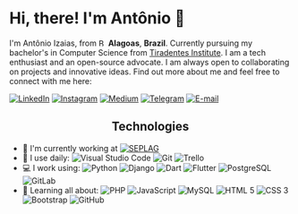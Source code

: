 # Hi, there! I'm Antônio 👋

I'm Antônio Izaias, from <img src="https://image.flaticon.com/icons/svg/197/197386.svg" width="13" alt="Brazil"/> **Alagoas**, **Brazil**. Currently pursuing my bachelor's in Computer Science from [Tiradentes Institute](https://al.unit.br "Centro Universitário Tiradentes"). I am a tech enthusiast and an open-source advocate. I am always open to collaborating on projects and innovative ideas. Find out more about me and feel free to connect with me here:

[![LinkedIn](https://img.shields.io/badge/-antonioizaias-blue?style=flat&logo=LinkedIn&logoColor=white&link=https://www.linkedin.com/in/antonioizaias/)](https://www.linkedin.com/in/antonioizaias/ "LinkedIn") [![Instagram](https://img.shields.io/badge/-antonioizs-purple?style=flat&logo=instagram&logoColor=white&link=https://instagram.com/antonioizs/)](https://instagram.com/antonioizs "Instagram") [![Medium](https://img.shields.io/badge/-@antonioizaias-03a57a?style=flat&labelColor=000000&logo=Medium&link=https://medium.com/@antonioizaias/)](https://medium.com/@antonioizaias "Medium") [![Telegram](https://img.shields.io/badge/-@antonioizaias-0088CC?style=flat&logo=Telegram&logoColor=white&link=https://t.me/antonioizaias/)](https://t.me/antonioizaias "Telegram") [![E-mail](https://img.shields.io/badge/-antonioizaiasgn@gmail.com-c14438?style=flat&logo=Gmail&logoColor=white&link=mailto:antonioizaiasgn@gmail.com?subject=Olá,%20Antônio!%20)](mailto:antonioizaiasgn@gmail.com?subject=Olá,%20Antônio!%20 "E-mail")

<h2 align="center"><strong>Technologies</strong></h2>

- 🏢 I'm currently working at [![SEPLAG](https://img.shields.io/badge/-Seplag-red?style=flat&labelColor=blue&logo=when-i-work&logoColor=white&link=http://www.seplag.al.gov.br/)](http://www.seplag.al.gov.br "Secretaria de Estado do Planejamento, Gestão e Patrimônio")
- 🚀 I use daily: ![Visual Studio Code](https://img.shields.io/badge/-Visual%20Studio%20Code-23A9F2?style=flat&logo=Visual%20Studio%20Code&logoColor=white) ![Git](https://img.shields.io/badge/-Git-black?style=flat&logo=Git) ![Trello](https://img.shields.io/badge/-Trello-0079BF?style=flat&logo=Trello&logoColor=white)
- 💻 I work using: ![Python](https://img.shields.io/badge/-Python-black?style=flat&logo=Python ) ![Django](https://img.shields.io/badge/-Django-092E20?style=flat&logo=Django) ![Dart](https://img.shields.io/badge/-Dart-1572B6?style=flat&logo=Dart) ![Flutter](https://img.shields.io/badge/-Flutter-1572B6?style=flat&logo=Flutter) ![PostgreSQL](https://img.shields.io/badge/-PostgreSQL-336791?style=flat&logo=PostgreSQL) ![GitLab](https://img.shields.io/badge/-GitLab-FCA121?style=flat&logo=GitLab)
- 🌱 Learning all about: ![PHP](https://img.shields.io/badge/-PHP-563D7C?style=flat&logo=PHP) ![JavaScript](https://img.shields.io/badge/-JavaScript-black?style=flat&logo=JavaScript) ![MySQL](https://img.shields.io/badge/-MySQL-orange?style=flat&logo=MySQL&logoColor=white) ![HTML 5](https://img.shields.io/badge/-HTML%205-E34F26?style=flat&logo=HTML5&logoColor=white) ![CSS 3](https://img.shields.io/badge/-CSS%203-1572B6?style=flat&logo=CSS3) ![Bootstrap](https://img.shields.io/badge/-Bootstrap-563D7C?style=flat&logo=Bootstrap) ![GitHub](https://img.shields.io/badge/-GitHub-181717?style=flat&logo=GitHub)